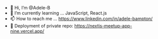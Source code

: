 - 👋 Hi, I’m @Adele-B
- 🌱 I’m currently learning ... JavaScript, React.js
- 📫 How to reach me ... https://www.linkedin.com/in/adele-bampton/
- 🔏 Deployment of private repo: https://nextjs-meetup-app-nine.vercel.app/
<!---
Adele-B/Adele-B is a ✨ special ✨ repository because its `README.md` (this file) appears on your GitHub profile.
You can click the Preview link to take a look at your changes.
--->
